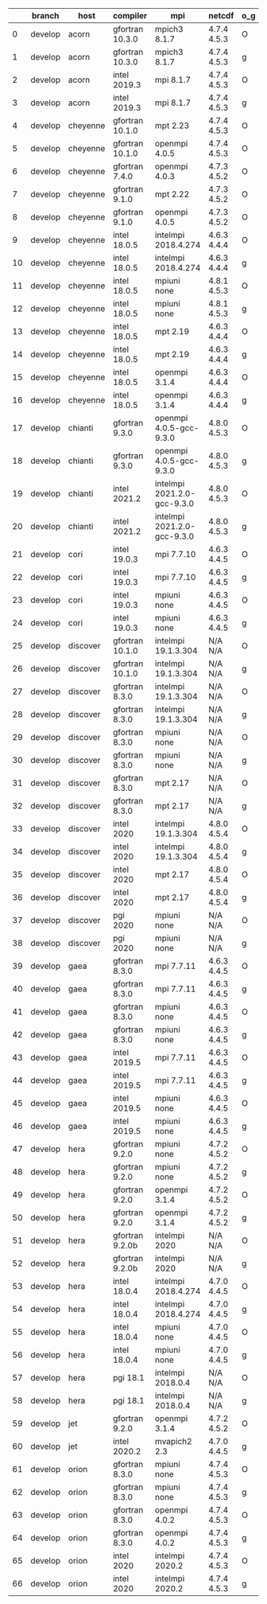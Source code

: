 |    | branch   | host     | compiler        | mpi                         | netcdf      | o_g   | os     | build   | u_pass   | u_fail   | s_pass   | s_fail   | e_pass   | e_fail   | nuopc_pass   | nuopc_fail   | artifacts_hash                                                                                                                                                        | modified                   |
|----|----------|----------|-----------------|-----------------------------|-------------|-------|--------|---------|----------|----------|----------|----------|----------|----------|--------------|--------------|-----------------------------------------------------------------------------------------------------------------------------------------------------------------------|----------------------------|
|  0 | develop  | acorn    | gfortran 10.3.0 | mpich3 8.1.7                | 4.7.4 4.5.3 | O     | Linux  | pass    | 13685    | 0        | 49       | 0        | 80       | 0        | 50           | 0            | [artifacts](https://github.com/esmf-org/esmf-test-artifacts/tree/78f1afd5ffa13e304e99795c1cb3121fb492568a/develop/acorn/gfortran/10.3.0/O/mpich3/8.1.7)               | 2022-03-12 15:07:51.302796 |
|  1 | develop  | acorn    | gfortran 10.3.0 | mpich3 8.1.7                | 4.7.4 4.5.3 | g     | Linux  | pass    | 13685    | 0        | 49       | 0        | 80       | 0        | 50           | 0            | [artifacts](https://github.com/esmf-org/esmf-test-artifacts/tree/7129810731714dfd62e3a2050af51efedf723c37/develop/acorn/gfortran/10.3.0/g/mpich3/8.1.7)               | 2022-03-12 15:07:51.302791 |
|  2 | develop  | acorn    | intel 2019.3    | mpi 8.1.7                   | 4.7.4 4.5.3 | O     | Linux  | pass    | 13685    | 0        | 49       | 0        | 80       | 0        | 50           | 0            | [artifacts](https://github.com/esmf-org/esmf-test-artifacts/tree/37d001e59f489246e87e4adde8109d783708e90c/develop/acorn/intel/2019.3/O/mpi/8.1.7)                     | 2022-03-12 15:07:51.302783 |
|  3 | develop  | acorn    | intel 2019.3    | mpi 8.1.7                   | 4.7.4 4.5.3 | g     | Linux  | pass    | 13685    | 0        | 49       | 0        | 80       | 0        | 50           | 0            | [artifacts](https://github.com/esmf-org/esmf-test-artifacts/tree/159fcf9b83c64b2ca9144b5610dbcb5419e6885e/develop/acorn/intel/2019.3/g/mpi/8.1.7)                     | 2022-03-12 15:07:51.302731 |
|  4 | develop  | cheyenne | gfortran 10.1.0 | mpt 2.23                    | 4.7.4 4.5.3 | O     | Linux  | pass    | 13685    | 0        | 49       | 0        | 80       | 0        | 50           | 0            | [artifacts](https://github.com/esmf-org/esmf-test-artifacts/tree/b448077b36fdf6ed9cf3245145c2c0788e429850/develop/cheyenne/gfortran/10.1.0/O/mpt/2.23)                | 2022-03-12 15:09:21.843235 |
|  5 | develop  | cheyenne | gfortran 10.1.0 | openmpi 4.0.5               | 4.7.4 4.5.3 | O     | Linux  | pass    | 13685    | 0        | 49       | 0        | 80       | 0        | 50           | 0            | [artifacts](https://github.com/esmf-org/esmf-test-artifacts/tree/ccdd3fe33e940c2d8b10800b24d48ee0adcf18f5/develop/cheyenne/gfortran/10.1.0/O/openmpi/4.0.5)           | 2022-03-12 15:09:21.843202 |
|  6 | develop  | cheyenne | gfortran 7.4.0  | openmpi 4.0.3               | 4.7.3 4.5.2 | O     | Linux  | pass    | 13685    | 0        | 49       | 0        | 80       | 0        | 50           | 0            | [artifacts](https://github.com/esmf-org/esmf-test-artifacts/tree/2dc5d463036d70f2aa342f374b988337f1ee1667/develop/cheyenne/gfortran/7.4.0/O/openmpi/4.0.3)            | 2022-03-12 15:09:21.843218 |
|  7 | develop  | cheyenne | gfortran 9.1.0  | mpt 2.22                    | 4.7.3 4.5.2 | O     | Linux  | pass    | 13685    | 0        | 49       | 0        | 80       | 0        | 50           | 0            | [artifacts](https://github.com/esmf-org/esmf-test-artifacts/tree/828565d25da927ef27e9b9b6311bdcad2340326c/develop/cheyenne/gfortran/9.1.0/O/mpt/2.22)                 | 2022-03-12 15:09:21.843244 |
|  8 | develop  | cheyenne | gfortran 9.1.0  | openmpi 4.0.5               | 4.7.3 4.5.2 | O     | Linux  | pass    | 13685    | 0        | 49       | 0        | 80       | 0        | 50           | 0            | [artifacts](https://github.com/esmf-org/esmf-test-artifacts/tree/121cfaae83fc225930ce8f2d99f4f191d4c39f79/develop/cheyenne/gfortran/9.1.0/O/openmpi/4.0.5)            | 2022-03-12 15:09:21.843227 |
|  9 | develop  | cheyenne | intel 18.0.5    | intelmpi 2018.4.274         | 4.6.3 4.4.4 | O     | Linux  | pass    | 13685    | 0        | 49       | 0        | 80       | 0        | 50           | 0            | [artifacts](https://github.com/esmf-org/esmf-test-artifacts/tree/066bba4859463b854e0897858e8b75283756b76f/develop/cheyenne/intel/18.0.5/O/intelmpi/2018.4.274)        | 2022-03-12 15:09:21.843213 |
| 10 | develop  | cheyenne | intel 18.0.5    | intelmpi 2018.4.274         | 4.6.3 4.4.4 | g     | Linux  | pass    | 13685    | 0        | 49       | 0        | 80       | 0        | 50           | 0            | [artifacts](https://github.com/esmf-org/esmf-test-artifacts/tree/386ef7e7120e213f039fefc5d600d2856991ea84/develop/cheyenne/intel/18.0.5/g/intelmpi/2018.4.274)        | 2022-03-12 15:09:21.843207 |
| 11 | develop  | cheyenne | intel 18.0.5    | mpiuni none                 | 4.8.1 4.5.3 | O     | Linux  | pass    | 12158    | 0        | 8        | 0        | 43       | 0        | 0            | 50           | [artifacts](https://github.com/esmf-org/esmf-test-artifacts/tree/821726b7933afd7eb963317f5b8694f2efd2ef60/develop/cheyenne/intel/18.0.5/O/mpiuni/none)                | 2022-03-12 15:09:21.843231 |
| 12 | develop  | cheyenne | intel 18.0.5    | mpiuni none                 | 4.8.1 4.5.3 | g     | Linux  | pass    | 12158    | 0        | 8        | 0        | 43       | 0        | 0            | 50           | [artifacts](https://github.com/esmf-org/esmf-test-artifacts/tree/27421bde6123aaae0380e9442b199131ba200b41/develop/cheyenne/intel/18.0.5/g/mpiuni/none)                | 2022-03-12 15:09:21.843249 |
| 13 | develop  | cheyenne | intel 18.0.5    | mpt 2.19                    | 4.6.3 4.4.4 | O     | Linux  | pass    | 13685    | 0        | 49       | 0        | 80       | 0        | 50           | 0            | [artifacts](https://github.com/esmf-org/esmf-test-artifacts/tree/cb5b881a8de76167180cb41adf1f49b1ea7e4357/develop/cheyenne/intel/18.0.5/O/mpt/2.19)                   | 2022-03-12 15:09:21.843194 |
| 14 | develop  | cheyenne | intel 18.0.5    | mpt 2.19                    | 4.6.3 4.4.4 | g     | Linux  | pass    | 13685    | 0        | 49       | 0        | 80       | 0        | 50           | 0            | [artifacts](https://github.com/esmf-org/esmf-test-artifacts/tree/cf7d5cbff768b8a69e7e3f86d7d7da0fc4cdbc43/develop/cheyenne/intel/18.0.5/g/mpt/2.19)                   | 2022-03-12 15:09:21.843240 |
| 15 | develop  | cheyenne | intel 18.0.5    | openmpi 3.1.4               | 4.6.3 4.4.4 | O     | Linux  | pass    | 13685    | 0        | 49       | 0        | 80       | 0        | 50           | 0            | [artifacts](https://github.com/esmf-org/esmf-test-artifacts/tree/5bf71b1ce02a1749f661451d95dedb451a7c117c/develop/cheyenne/intel/18.0.5/O/openmpi/3.1.4)              | 2022-03-12 15:09:21.843222 |
| 16 | develop  | cheyenne | intel 18.0.5    | openmpi 3.1.4               | 4.6.3 4.4.4 | g     | Linux  | pass    | 13685    | 0        | 49       | 0        | 80       | 0        | 50           | 0            | [artifacts](https://github.com/esmf-org/esmf-test-artifacts/tree/9a271a153d2f4624a5503106f60b38a48682cc7e/develop/cheyenne/intel/18.0.5/g/openmpi/3.1.4)              | 2022-03-12 15:09:21.843167 |
| 17 | develop  | chianti  | gfortran 9.3.0  | openmpi 4.0.5-gcc-9.3.0     | 4.8.0 4.5.3 | O     | Linux  | pass    | 13685    | 0        | 49       | 0        | 80       | 0        | 44           | 6            | [artifacts](https://github.com/esmf-org/esmf-test-artifacts/tree/482c39f0917c0b9a46bc82699f6da7308340b118/develop/chianti/gfortran/9.3.0/O/openmpi/4.0.5-gcc-9.3.0)   | 2022-03-12 15:10:53.098244 |
| 18 | develop  | chianti  | gfortran 9.3.0  | openmpi 4.0.5-gcc-9.3.0     | 4.8.0 4.5.3 | g     | Linux  | pass    | 13685    | 0        | 49       | 0        | 80       | 0        | 44           | 6            | [artifacts](https://github.com/esmf-org/esmf-test-artifacts/tree/776c1d10852e23864d52491742483f9df7606758/develop/chianti/gfortran/9.3.0/g/openmpi/4.0.5-gcc-9.3.0)   | 2022-03-12 15:10:53.098275 |
| 19 | develop  | chianti  | intel 2021.2    | intelmpi 2021.2.0-gcc-9.3.0 | 4.8.0 4.5.3 | O     | Linux  | pass    | 13685    | 0        | 49       | 0        | 80       | 0        | 44           | 6            | [artifacts](https://github.com/esmf-org/esmf-test-artifacts/tree/9c009fc910a361d7814c36a1c075ae1942a68ace/develop/chianti/intel/2021.2/O/intelmpi/2021.2.0-gcc-9.3.0) | 2022-03-12 15:10:53.098282 |
| 20 | develop  | chianti  | intel 2021.2    | intelmpi 2021.2.0-gcc-9.3.0 | 4.8.0 4.5.3 | g     | Linux  | pass    | 13685    | 0        | 49       | 0        | 80       | 0        | 44           | 6            | [artifacts](https://github.com/esmf-org/esmf-test-artifacts/tree/291bc000178e15cb47c6462dc8e7b56b78bbb18a/develop/chianti/intel/2021.2/g/intelmpi/2021.2.0-gcc-9.3.0) | 2022-03-12 15:10:53.098293 |
| 21 | develop  | cori     | intel 19.0.3    | mpi 7.7.10                  | 4.6.3 4.4.5 | O     | Unicos | pass    | pending  | pending  | pending  | pending  | pending  | pending  | pending      | pending      | [artifacts](https://github.com/esmf-org/esmf-test-artifacts/tree/e265a2fca98226d5ab17f1e346eab71dba3f5288/develop/cori/intel/19.0.3/O/mpi/7.7.10)                     | 2022-03-12 15:11:50.228245 |
| 22 | develop  | cori     | intel 19.0.3    | mpi 7.7.10                  | 4.6.3 4.4.5 | g     | Unicos | pass    | pending  | pending  | pending  | pending  | pending  | pending  | pending      | pending      | [artifacts](https://github.com/esmf-org/esmf-test-artifacts/tree/60decc06af98ea856415f774c284e34d6e27782b/develop/cori/intel/19.0.3/g/mpi/7.7.10)                     | 2022-03-12 15:11:50.228272 |
| 23 | develop  | cori     | intel 19.0.3    | mpiuni none                 | 4.6.3 4.4.5 | O     | Unicos | pass    | pending  | pending  | pending  | pending  | pending  | pending  | pending      | pending      | [artifacts](https://github.com/esmf-org/esmf-test-artifacts/tree/d96b8678edfdf97dd1e8fb91fe3649a548d8f4fe/develop/cori/intel/19.0.3/O/mpiuni/none)                    | 2022-03-12 15:11:50.228284 |
| 24 | develop  | cori     | intel 19.0.3    | mpiuni none                 | 4.6.3 4.4.5 | g     | Unicos | pass    | pending  | pending  | pending  | pending  | pending  | pending  | pending      | pending      | [artifacts](https://github.com/esmf-org/esmf-test-artifacts/tree/57a2dbc9b2d98fcfc09958384304e697edc236fd/develop/cori/intel/19.0.3/g/mpiuni/none)                    | 2022-03-12 15:11:50.228279 |
| 25 | develop  | discover | gfortran 10.1.0 | intelmpi 19.1.3.304         | N/A N/A     | O     | Linux  | pass    | 13670    | 15       | 49       | 0        | 80       | 0        | 50           | 0            | [artifacts](https://github.com/esmf-org/esmf-test-artifacts/tree/4174342ad7f39c0a279b6ef029f72084db0cc3a1/develop/discover/gfortran/10.1.0/O/intelmpi/19.1.3.304)     | 2022-03-12 14:13:43.612781 |
| 26 | develop  | discover | gfortran 10.1.0 | intelmpi 19.1.3.304         | N/A N/A     | g     | Linux  | pass    | 13670    | 15       | 49       | 0        | 80       | 0        | 50           | 0            | [artifacts](https://github.com/esmf-org/esmf-test-artifacts/tree/8cf160ce5229af1d042db1981199d37722d88b77/develop/discover/gfortran/10.1.0/g/intelmpi/19.1.3.304)     | 2022-03-12 14:13:43.612794 |
| 27 | develop  | discover | gfortran 8.3.0  | intelmpi 19.1.3.304         | N/A N/A     | O     | Linux  | pass    | 13670    | 15       | 49       | 0        | 80       | 0        | 50           | 0            | [artifacts](https://github.com/esmf-org/esmf-test-artifacts/tree/695e87abc790cf90d39a1ca473615f6268ca1139/develop/discover/gfortran/8.3.0/O/intelmpi/19.1.3.304)      | 2022-03-12 14:13:43.612786 |
| 28 | develop  | discover | gfortran 8.3.0  | intelmpi 19.1.3.304         | N/A N/A     | g     | Linux  | pass    | 13670    | 15       | 49       | 0        | 80       | 0        | 50           | 0            | [artifacts](https://github.com/esmf-org/esmf-test-artifacts/tree/8d5464ecaf749ddb130dfd6d079079dd3bc0fa51/develop/discover/gfortran/8.3.0/g/intelmpi/19.1.3.304)      | 2022-03-12 14:13:43.612819 |
| 29 | develop  | discover | gfortran 8.3.0  | mpiuni none                 | N/A N/A     | O     | Linux  | pass    | 12158    | 0        | 8        | 0        | 43       | 0        | 0            | 50           | [artifacts](https://github.com/esmf-org/esmf-test-artifacts/tree/688f970784a84b0a4ce5a7cf8bd389ac8024506b/develop/discover/gfortran/8.3.0/O/mpiuni/none)              | 2022-03-12 14:13:43.612816 |
| 30 | develop  | discover | gfortran 8.3.0  | mpiuni none                 | N/A N/A     | g     | Linux  | pass    | 12158    | 0        | 8        | 0        | 43       | 0        | 0            | 50           | [artifacts](https://github.com/esmf-org/esmf-test-artifacts/tree/697e9e9ed9944b6725e201bf72d9f302492cd01c/develop/discover/gfortran/8.3.0/g/mpiuni/none)              | 2022-03-12 14:13:43.612804 |
| 31 | develop  | discover | gfortran 8.3.0  | mpt 2.17                    | N/A N/A     | O     | Linux  | pass    | 13685    | 0        | 49       | 0        | 80       | 0        | 46           | 4            | [artifacts](https://github.com/esmf-org/esmf-test-artifacts/tree/407a06ceda0d7b9abf2a3dcae286080f9d137b7d/develop/discover/gfortran/8.3.0/O/mpt/2.17)                 | 2022-03-12 14:13:43.612808 |
| 32 | develop  | discover | gfortran 8.3.0  | mpt 2.17                    | N/A N/A     | g     | Linux  | pass    | 13685    | 0        | 49       | 0        | 80       | 0        | 46           | 4            | [artifacts](https://github.com/esmf-org/esmf-test-artifacts/tree/53ebc47912c5315b94d5cc1b5e76d23018fb369b/develop/discover/gfortran/8.3.0/g/mpt/2.17)                 | 2022-03-12 14:13:43.612799 |
| 33 | develop  | discover | intel 2020      | intelmpi 19.1.3.304         | 4.8.0 4.5.4 | O     | Linux  | pass    | 13685    | 0        | 49       | 0        | 80       | 0        | 50           | 0            | [artifacts](https://github.com/esmf-org/esmf-test-artifacts/tree/46d5944826489a0ed284b07127387c897e8bdd9c/develop/discover/intel/2020/O/intelmpi/19.1.3.304)          | 2022-03-12 14:13:43.612790 |
| 34 | develop  | discover | intel 2020      | intelmpi 19.1.3.304         | 4.8.0 4.5.4 | g     | Linux  | pass    | 13685    | 0        | 49       | 0        | 80       | 0        | 50           | 0            | [artifacts](https://github.com/esmf-org/esmf-test-artifacts/tree/d0ea4e335f9193982916f232a3ebc8f4023799fc/develop/discover/intel/2020/g/intelmpi/19.1.3.304)          | 2022-03-12 14:13:43.612824 |
| 35 | develop  | discover | intel 2020      | mpt 2.17                    | 4.8.0 4.5.4 | O     | Linux  | pass    | 13685    | 0        | 49       | 0        | 80       | 0        | 50           | 0            | [artifacts](https://github.com/esmf-org/esmf-test-artifacts/tree/1b06a9a28caa21265240c1aeeeb4eb6042605bd1/develop/discover/intel/2020/O/mpt/2.17)                     | 2022-03-12 14:13:43.612753 |
| 36 | develop  | discover | intel 2020      | mpt 2.17                    | 4.8.0 4.5.4 | g     | Linux  | pass    | 13685    | 0        | 49       | 0        | 80       | 0        | 50           | 0            | [artifacts](https://github.com/esmf-org/esmf-test-artifacts/tree/9b77293a799e84a3c5992282426cad4af18b65a2/develop/discover/intel/2020/g/mpt/2.17)                     | 2022-03-12 14:13:43.612812 |
| 37 | develop  | discover | pgi 2020        | mpiuni none                 | N/A N/A     | O     | Linux  | pass    | 11536    | 622      | 6        | 2        | 40       | 3        | 0            | 50           | [artifacts](https://github.com/esmf-org/esmf-test-artifacts/tree/ab4c176efc4d0443770ed118b90c46626d098249/develop/discover/pgi/2020/O/mpiuni/none)                    | 2022-03-12 14:13:43.612828 |
| 38 | develop  | discover | pgi 2020        | mpiuni none                 | N/A N/A     | g     | Linux  | pass    | 11536    | 622      | 4        | 4        | 40       | 3        | 0            | 50           | [artifacts](https://github.com/esmf-org/esmf-test-artifacts/tree/39d8b04fc3817bc3401e101bee275ae878ce306c/develop/discover/pgi/2020/g/mpiuni/none)                    | 2022-03-12 14:13:43.612775 |
| 39 | develop  | gaea     | gfortran 8.3.0  | mpi 7.7.11                  | 4.6.3 4.4.5 | O     | Unicos | pass    | 13684    | 1        | 49       | 0        | 80       | 0        | 47           | 3            | [artifacts](https://github.com/esmf-org/esmf-test-artifacts/tree/405bdc86678099086973e3e8216e14431b19d356/develop/gaea/gfortran/8.3.0/O/mpi/7.7.11)                   | 2022-03-12 14:15:36.611323 |
| 40 | develop  | gaea     | gfortran 8.3.0  | mpi 7.7.11                  | 4.6.3 4.4.5 | g     | Unicos | pass    | 13684    | 1        | 49       | 0        | 80       | 0        | 47           | 3            | [artifacts](https://github.com/esmf-org/esmf-test-artifacts/tree/707ead39576cfd24c64d2b394e80c54c69920262/develop/gaea/gfortran/8.3.0/g/mpi/7.7.11)                   | 2022-03-12 14:15:36.611315 |
| 41 | develop  | gaea     | gfortran 8.3.0  | mpiuni none                 | 4.6.3 4.4.5 | O     | Unicos | pass    | 12158    | 0        | 8        | 0        | 43       | 0        | 0            | 50           | [artifacts](https://github.com/esmf-org/esmf-test-artifacts/tree/00fdaaedbd7c0c484a5c36affca97c31e78258ac/develop/gaea/gfortran/8.3.0/O/mpiuni/none)                  | 2022-03-12 14:15:36.611305 |
| 42 | develop  | gaea     | gfortran 8.3.0  | mpiuni none                 | 4.6.3 4.4.5 | g     | Unicos | pass    | 12158    | 0        | 8        | 0        | 43       | 0        | 0            | 50           | [artifacts](https://github.com/esmf-org/esmf-test-artifacts/tree/bf23b5c5c80c97fac843cd1a7c83f98b09df7cf5/develop/gaea/gfortran/8.3.0/g/mpiuni/none)                  | 2022-03-12 14:15:36.611319 |
| 43 | develop  | gaea     | intel 2019.5    | mpi 7.7.11                  | 4.6.3 4.4.5 | O     | Unicos | pass    | 13670    | 15       | 49       | 0        | 80       | 0        | 47           | 3            | [artifacts](https://github.com/esmf-org/esmf-test-artifacts/tree/a51887f9f571f69ae77e529fcb8018b4b2efcdc3/develop/gaea/intel/2019.5/O/mpi/7.7.11)                     | 2022-03-12 14:15:36.611310 |
| 44 | develop  | gaea     | intel 2019.5    | mpi 7.7.11                  | 4.6.3 4.4.5 | g     | Unicos | pass    | 13670    | 15       | 49       | 0        | 80       | 0        | 47           | 3            | [artifacts](https://github.com/esmf-org/esmf-test-artifacts/tree/24e1da5c273026f744dac4a15b4c14c5d6b20228/develop/gaea/intel/2019.5/g/mpi/7.7.11)                     | 2022-03-12 14:15:36.611300 |
| 45 | develop  | gaea     | intel 2019.5    | mpiuni none                 | 4.6.3 4.4.5 | O     | Unicos | pass    | 12143    | 15       | 8        | 0        | 43       | 0        | 0            | 50           | [artifacts](https://github.com/esmf-org/esmf-test-artifacts/tree/2a328371c044bfa02c9eaad5d52521569abe166a/develop/gaea/intel/2019.5/O/mpiuni/none)                    | 2022-03-12 14:15:36.611294 |
| 46 | develop  | gaea     | intel 2019.5    | mpiuni none                 | 4.6.3 4.4.5 | g     | Unicos | pass    | 12143    | 15       | 8        | 0        | 43       | 0        | 0            | 50           | [artifacts](https://github.com/esmf-org/esmf-test-artifacts/tree/86c705a5bb12c6886fbbdbdbde55e613ca14e25f/develop/gaea/intel/2019.5/g/mpiuni/none)                    | 2022-03-12 14:15:36.611254 |
| 47 | develop  | hera     | gfortran 9.2.0  | mpiuni none                 | 4.7.2 4.5.2 | O     | Linux  | pass    | 12158    | 0        | 8        | 0        | 43       | 0        | 0            | 50           | [artifacts](https://github.com/esmf-org/esmf-test-artifacts/tree/65e52b12c9ff01300e5ce12a1e5dadf84c9d2faf/develop/hera/gfortran/9.2.0/O/mpiuni/none)                  | 2022-03-12 14:18:21.532993 |
| 48 | develop  | hera     | gfortran 9.2.0  | mpiuni none                 | 4.7.2 4.5.2 | g     | Linux  | pass    | 12158    | 0        | 8        | 0        | 43       | 0        | 0            | 50           | [artifacts](https://github.com/esmf-org/esmf-test-artifacts/tree/98677f431e97e064299192772a249593850f915b/develop/hera/gfortran/9.2.0/g/mpiuni/none)                  | 2022-03-12 14:18:21.532964 |
| 49 | develop  | hera     | gfortran 9.2.0  | openmpi 3.1.4               | 4.7.2 4.5.2 | O     | Linux  | pass    | 13685    | 0        | 49       | 0        | 80       | 0        | 50           | 0            | [artifacts](https://github.com/esmf-org/esmf-test-artifacts/tree/cebae8488431247d4c21e3e7cc54511734b1a97b/develop/hera/gfortran/9.2.0/O/openmpi/3.1.4)                | 2022-03-12 14:18:21.533000 |
| 50 | develop  | hera     | gfortran 9.2.0  | openmpi 3.1.4               | 4.7.2 4.5.2 | g     | Linux  | pass    | 13685    | 0        | 49       | 0        | 80       | 0        | 50           | 0            | [artifacts](https://github.com/esmf-org/esmf-test-artifacts/tree/ffd203c6be86d0b0f7983a8cc11efb91ba60dfef/develop/hera/gfortran/9.2.0/g/openmpi/3.1.4)                | 2022-03-12 14:18:21.533024 |
| 51 | develop  | hera     | gfortran 9.2.0b | intelmpi 2020               | N/A N/A     | O     | Linux  | pass    | 0        | 8807     | 0        | 49       | 0        | 80       | 0            | 50           | [artifacts](https://github.com/esmf-org/esmf-test-artifacts/tree/7d694b4cef8dcd4876666ced7d50801401118aa9/develop/hera/gfortran/9.2.0b/O/intelmpi/2020)               | 2022-03-12 14:18:21.533040 |
| 52 | develop  | hera     | gfortran 9.2.0b | intelmpi 2020               | N/A N/A     | g     | Linux  | pass    | 0        | 8807     | 0        | 49       | 0        | 80       | 0            | 50           | [artifacts](https://github.com/esmf-org/esmf-test-artifacts/tree/f4d9f5605407fc81a2a2c26fe4657d9ec24f6f47/develop/hera/gfortran/9.2.0b/g/intelmpi/2020)               | 2022-03-12 14:18:21.533032 |
| 53 | develop  | hera     | intel 18.0.4    | intelmpi 2018.4.274         | 4.7.0 4.4.5 | O     | Linux  | pass    | 13685    | 0        | 49       | 0        | 80       | 0        | 50           | 0            | [artifacts](https://github.com/esmf-org/esmf-test-artifacts/tree/686e4e30c7c4977b7a0a7949ec6eed96de09e0b3/develop/hera/intel/18.0.4/O/intelmpi/2018.4.274)            | 2022-03-12 14:18:21.533019 |
| 54 | develop  | hera     | intel 18.0.4    | intelmpi 2018.4.274         | 4.7.0 4.4.5 | g     | Linux  | pass    | 13685    | 0        | 49       | 0        | 80       | 0        | 50           | 0            | [artifacts](https://github.com/esmf-org/esmf-test-artifacts/tree/836ca917e83489007c0441bd893a9fd1ecc93bf3/develop/hera/intel/18.0.4/g/intelmpi/2018.4.274)            | 2022-03-12 14:18:21.533010 |
| 55 | develop  | hera     | intel 18.0.4    | mpiuni none                 | 4.7.0 4.4.5 | O     | Linux  | pass    | 12158    | 0        | 8        | 0        | 43       | 0        | 0            | 50           | [artifacts](https://github.com/esmf-org/esmf-test-artifacts/tree/0d8bf9db1ab279089bb5474b3a8eceafe32d1cea/develop/hera/intel/18.0.4/O/mpiuni/none)                    | 2022-03-12 14:18:21.533028 |
| 56 | develop  | hera     | intel 18.0.4    | mpiuni none                 | 4.7.0 4.4.5 | g     | Linux  | pass    | 12158    | 0        | 8        | 0        | 43       | 0        | 0            | 50           | [artifacts](https://github.com/esmf-org/esmf-test-artifacts/tree/4bf5083ebe019eeea57a7f06c96582b828d0e16a/develop/hera/intel/18.0.4/g/mpiuni/none)                    | 2022-03-12 14:18:21.533005 |
| 57 | develop  | hera     | pgi 18.1        | intelmpi 2018.0.4           | N/A N/A     | O     | Linux  | fail    | fail     | fail     | fail     | fail     | fail     | fail     | 0            | 50           | [artifacts](https://github.com/esmf-org/esmf-test-artifacts/tree/0feb3902efd36a3bc77df8b876e9bb3396a39269/develop/hera/pgi/18.1/O/intelmpi/2018.0.4)                  | 2022-03-12 14:18:21.533015 |
| 58 | develop  | hera     | pgi 18.1        | intelmpi 2018.0.4           | N/A N/A     | g     | Linux  | fail    | fail     | fail     | fail     | fail     | fail     | fail     | 0            | 50           | [artifacts](https://github.com/esmf-org/esmf-test-artifacts/tree/84525866d4209e1ea63dcb37c5f9d02095da7907/develop/hera/pgi/18.1/g/intelmpi/2018.0.4)                  | 2022-03-12 14:18:21.533036 |
| 59 | develop  | jet      | gfortran 9.2.0  | openmpi 3.1.4               | 4.7.2 4.5.2 | O     | Linux  | pass    | 13685    | 0        | 49       | 0        | 80       | 0        | 50           | 0            | [artifacts](https://github.com/esmf-org/esmf-test-artifacts/tree/4c9a6fb084fa0997deb44f0a50103bec3f712670/develop/jet/gfortran/9.2.0/O/openmpi/3.1.4)                 | 2022-03-11 03:18:41.580894 |
| 60 | develop  | jet      | intel 2020.2    | mvapich2 2.3                | 4.7.0 4.4.5 | g     | Linux  | pass    | pending  | pending  | pending  | pending  | pending  | pending  | pending      | pending      | [artifacts](https://github.com/esmf-org/esmf-test-artifacts/tree/d92b44b83c0e32cf958c5c84c29ba7c20506ebd1/develop/jet/intel/2020.2/g/mvapich2/2.3)                    | 2022-03-11 03:18:41.580868 |
| 61 | develop  | orion    | gfortran 8.3.0  | mpiuni none                 | 4.7.4 4.5.3 | O     | Linux  | pass    | 12158    | 0        | 8        | 0        | 43       | 0        | 0            | 50           | [artifacts](https://github.com/esmf-org/esmf-test-artifacts/tree/2aa3ea42d344dadaa5969a27422e00f556abdb7d/develop/orion/gfortran/8.3.0/O/mpiuni/none)                 | 2022-03-12 14:22:51.394428 |
| 62 | develop  | orion    | gfortran 8.3.0  | mpiuni none                 | 4.7.4 4.5.3 | g     | Linux  | pass    | 12158    | 0        | 8        | 0        | 43       | 0        | 0            | 50           | [artifacts](https://github.com/esmf-org/esmf-test-artifacts/tree/b78f3dc82038d8db348455294118ea308f36af47/develop/orion/gfortran/8.3.0/g/mpiuni/none)                 | 2022-03-12 14:22:51.394394 |
| 63 | develop  | orion    | gfortran 8.3.0  | openmpi 4.0.2               | 4.7.4 4.5.3 | O     | Linux  | pass    | 13685    | 0        | 49       | 0        | 80       | 0        | 50           | 0            | [artifacts](https://github.com/esmf-org/esmf-test-artifacts/tree/fef9d40e926492cca7e5313e4e762c09d664ad67/develop/orion/gfortran/8.3.0/O/openmpi/4.0.2)               | 2022-03-12 14:22:51.394439 |
| 64 | develop  | orion    | gfortran 8.3.0  | openmpi 4.0.2               | 4.7.4 4.5.3 | g     | Linux  | pass    | 13685    | 0        | 49       | 0        | 80       | 0        | 50           | 0            | [artifacts](https://github.com/esmf-org/esmf-test-artifacts/tree/b1e5164803bb31b552d38a51c36d9afbfb9b1565/develop/orion/gfortran/8.3.0/g/openmpi/4.0.2)               | 2022-03-12 14:22:51.394443 |
| 65 | develop  | orion    | intel 2020      | intelmpi 2020.2             | 4.7.4 4.5.3 | O     | Linux  | pass    | fail     | fail     | fail     | fail     | fail     | fail     | 0            | 0            | [artifacts](https://github.com/esmf-org/esmf-test-artifacts/tree/db75756c667892002c31a92cd82f113d896ad966/develop/orion/intel/2020/O/intelmpi/2020.2)                 | 2022-03-12 14:22:51.394422 |
| 66 | develop  | orion    | intel 2020      | intelmpi 2020.2             | 4.7.4 4.5.3 | g     | Linux  | pass    | pending  | pending  | pending  | pending  | pending  | pending  | pending      | pending      | [artifacts](https://github.com/esmf-org/esmf-test-artifacts/tree/963dbb400625ca5e07d67e7c04ca221ef814cbf8/develop/orion/intel/2020/g/intelmpi/2020.2)                 | 2022-03-12 14:22:51.394433 |